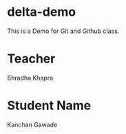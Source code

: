 # delta-demo
This is  a Demo for  Git and Github class. 
# Teacher 
Shradha Khapra

# Student Name
Kanchan Gawade